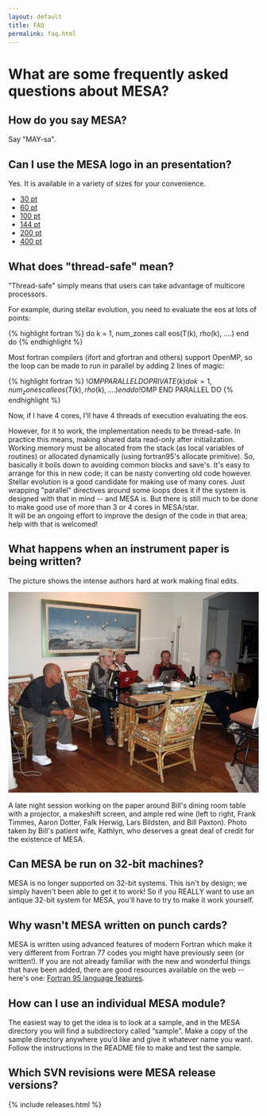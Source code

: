 ```yaml
---
layout: default
title: FAQ
permalink: faq.html
---
```

# What are some frequently asked questions about MESA?
## How do you say MESA?

Say "MAY-sa".

## Can I use the MESA logo in an presentation?

Yes.  It is available in a variety of sizes for your convenience.

* [30 pt](/assets/logo/mesa_logo2_30pt.png)
* [60 pt](/assets/logo/mesa_logo2_60pt.png)
* [100 pt](/assets/logo/mesa_logo2_100pt.png)
* [144 pt](/assets/logo/mesa_logo2_144pt.png)
* [200 pt](/assets/logo/mesa_logo2_200pt.png)
* [400 pt](/assets/logo/mesa_logo2_400pt.png)

## What does "thread-safe" mean?

"Thread-safe" simply means that users can take advantage of multicore
processors.

For example, during stellar evolution, you need to evaluate the eos at
lots of points:

{% highlight fortran %}
do k = 1, num_zones
    call eos(T(k), rho(k), ....)
end do
{% endhighlight %}

Most fortran compilers (ifort and gfortran and others) support OpenMP,
so the loop can be made to run in parallel by adding 2 lines of magic:


{% highlight fortran %}
!$OMP PARALLEL DO PRIVATE (k)
do k = 1, num_zones
    call eos(T(k), rho(k), ....)
end do
!$OMP END PARALLEL DO
{% endhighlight %}

Now, if I have 4 cores, I'll have 4 threads of execution evaluating
the eos.

However, for it to work, the implementation needs to be thread-safe.
In practice this means, making shared data read-only after
initialization.  Working memory must be allocated from the stack (as
local variables of routines) or allocated dynamically (using
fortran95's allocate primitive).  So, basically it boils down to
avoiding common blocks and save's.  It's easy to arrange for this in
new code; it can be nasty converting old code however.  Stellar
evolution is a good candidate for making use of many cores.  Just
wrapping "parallel" directives around some loops does it if the system
is designed with that in mind -- and MESA is.  But there is still much
to be done to make good use of more than 3 or 4 cores in
MESA/star.<br> It will be an ongoing effort to improve the design of
the code in that area; help with that is welcomed!

## What happens when an instrument paper is being written?

The picture shows the intense authors hard at work making final edits.

![writing the mesa paper](/assets/images/paper_session.jpg "Paper Session")

A late night session working on the paper around Bill's dining room
table with a projector, a makeshift screen, and ample red wine (left
to right, Frank Timmes, Aaron Dotter, Falk Herwig, Lars Bildsten, and
Bill Paxton).  Photo taken by Bill's patient wife, Kathlyn, who
deserves a great deal of credit for the existence of MESA.

## Can MESA be run on 32-bit machines?

MESA is no longer supported on 32-bit systems.  This isn't by design;
we simply haven't been able to get it to work!  So if you REALLY want
to use an antique 32-bit system for MESA, you'll have to try to make
it work yourself.

## Why wasn't MESA written on punch cards?

MESA is written using advanced features of modern Fortran which make
it very different from Fortran 77 codes you might have previously seen
(or written!).  If you are not already familiar with the new and
wonderful things that have been added, there are good resources
available on the web -- here's one:
[Fortran 95 language features][Fortran].

[Fortran]:http://en.wikipedia.org/wiki/Fortran_95_language_features

## How can I use an individual MESA module?

The easiest way to get the idea is to look at a sample, and in the
MESA directory you will find a subdirectory called “sample”. Make a
copy of the sample directory anywhere you’d like and give it whatever
name you want. Follow the instructions in the README file to make and
test the sample.

## Which SVN revisions were MESA release versions?

{% include releases.html %}

